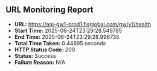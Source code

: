 ## URL Monitoring Report

- **URL:** https://api-gw1-prod1.fisglobal.com/gw/v1/health
- **Start Time:** 2025-06-24T23:29:28.549785
- **End Time:** 2025-06-24T23:29:28.996735
- **Total Time Taken:** 0.44695 seconds
- **HTTP Status Code:** 200
- **Status:** Success
- **Failure Reason:** N/A
